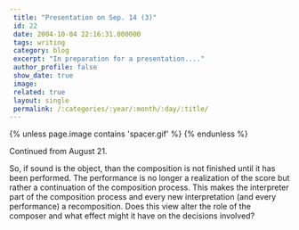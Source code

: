 ```yaml
---
 title: "Presentation on Sep. 14 (3)"
 id: 22
 date: 2004-10-04 22:16:31.000000
 tags: writing
 category: blog
 excerpt: "In preparation for a presentation...."
 author_profile: false
 show_date: true
 image: 
 related: true
 layout: single
 permalink: /:categories/:year/:month/:day/:title/
---
```

{% unless page.image contains 'spacer.gif' %}
{% endunless %}

Continued from August 21.


So, if sound is the object, than the composition is not finished until it has been performed. The performance is no longer a realization of the score but rather a continuation of the composition process. This makes the interpreter part of the composition process and every new interpretation (and every performance) a recomposition. Does this view alter the role of the composer and what effect might it have on the decisions involved?
